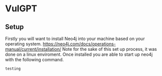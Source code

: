 # VulGPT
## Setup
Firstly you will want to install Neo4j into your machine based on your operating system. https://neo4j.com/docs/operations-manual/current/installation/
Note for the sake of this set up process, it was done on a linux enviroment. Once installed you are able to start up neo4j with the following command. 
```
testing
```
